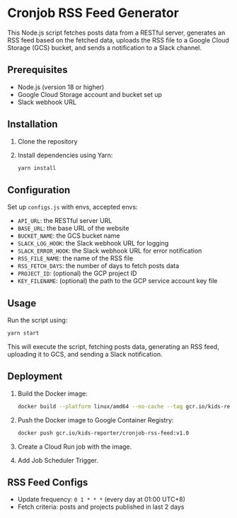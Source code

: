# Cronjob RSS Feed Generator

This Node.js script fetches posts data from a RESTful server, generates an RSS feed based on the fetched data, uploads the RSS file to a Google Cloud Storage (GCS) bucket, and sends a notification to a Slack channel.

## Prerequisites

- Node.js (version 18 or higher)
- Google Cloud Storage account and bucket set up
- Slack webhook URL

## Installation

1. Clone the repository
2. Install dependencies using Yarn:

   ```bash
   yarn install
   ```

## Configuration

Set up `configs.js` with envs, accepted envs:

- `API_URL`: the RESTful server URL
- `BASE_URL`: the base URL of the website
- `BUCKET_NAME`: the GCS bucket name
- `SLACK_LOG_HOOK`: the Slack webhook URL for logging
- `SLACK_ERROR_HOOK`: the Slack webhook URL for error notification
- `RSS_FILE_NAME`: the name of the RSS file
- `RSS_FETCH_DAYS`: the number of days to fetch posts data
- `PROJECT_ID`: (optional) the GCP project ID
- `KEY_FILENAME`: (optional) the path to the GCP service account key file

## Usage

Run the script using:

```bash
yarn start
```

This will execute the script, fetching posts data, generating an RSS feed, uploading it to GCS, and sending a Slack notification.

## Deployment

1. Build the Docker image:

    ```bash
    docker build --platform linux/amd64 --no-cache --tag gcr.io/kids-reporter/cronjob-rss-feed:v1.0 .
    ```

2. Push the Docker image to Google Container Registry:

    ```bash
    docker push gcr.io/kids-reporter/cronjob-rss-feed:v1.0
    ```

3. Create a Cloud Run job with the image.
4. Add Job Scheduler Trigger.

## RSS Feed Configs

- Update frequency:  `0 1 * * *` (every day at 01:00 UTC+8)
- Fetch criteria: posts and projects published in last 2 days
